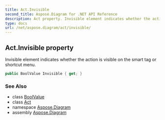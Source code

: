 ```yaml
---
title: Act.Invisible
second_title: Aspose.Diagram for .NET API Reference
description: Act property. Invisible element indicates whether the action is visible on the smart tag or shortcut menu
type: docs
url: /net/aspose.diagram/act/invisible/
---
```

## Act.Invisible property

Invisible element indicates whether the action is visible on the smart tag or shortcut menu.

```csharp
public BoolValue Invisible { get; }
```

### See Also

* class [BoolValue](../../boolvalue/)
* class [Act](../)
* namespace [Aspose.Diagram](../../act/)
* assembly [Aspose.Diagram](../../../)


